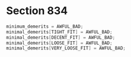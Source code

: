 # Section 834

```c << Get ready to start line breaking >>+=
minimum_demerits = AWFUL_BAD;
minimal_demerits[TIGHT_FIT] = AWFUL_BAD;
minimal_demerits[DECENT_FIT] = AWFUL_BAD;
minimal_demerits[LOOSE_FIT] = AWFUL_BAD;
minimal_demerits[VERY_LOOSE_FIT] = AWFUL_BAD;
```
